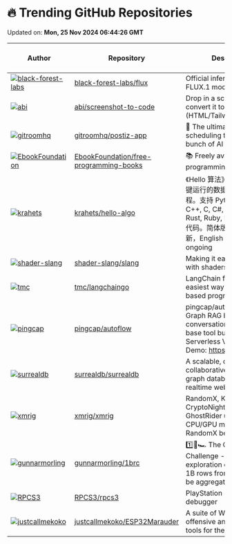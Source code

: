 # 🔥 Trending GitHub Repositories

Updated on: **Mon, 25 Nov 2024 06:44:26 GMT**

| Author | Repository | Description | Language | ⭐ Total Stars | 🌟 Stars Today |
|--------|------------|-------------|----------|----------------|----------------|
| [![black-forest-labs](https://avatars.githubusercontent.com/u/37085732?s=40&v=4)](https://github.com/black-forest-labs) | [black-forest-labs/flux](https://github.com/black-forest-labs/flux) | Official inference repo for FLUX.1 models | Python | 17277 | 536 |
| [![abi](https://avatars.githubusercontent.com/u/23818?s=40&v=4)](https://github.com/abi) | [abi/screenshot-to-code](https://github.com/abi/screenshot-to-code) | Drop in a screenshot and convert it to clean code (HTML/Tailwind/React/Vue) | Python | 61222 | 291 |
| [![gitroomhq](https://avatars.githubusercontent.com/u/2025715?s=40&v=4)](https://github.com/gitroomhq) | [gitroomhq/postiz-app](https://github.com/gitroomhq/postiz-app) | 📨 The ultimate social media scheduling tool, with a bunch of AI 🤖 | TypeScript | 11322 | 294 |
| [![EbookFoundation](https://avatars.githubusercontent.com/u/2022803?s=40&v=4)](https://github.com/EbookFoundation) | [EbookFoundation/free-programming-books](https://github.com/EbookFoundation/free-programming-books) | 📚 Freely available programming books | HTML | 339378 | 220 |
| [![krahets](https://avatars.githubusercontent.com/u/26993056?s=40&v=4)](https://github.com/krahets) | [krahets/hello-algo](https://github.com/krahets/hello-algo) | 《Hello 算法》：动画图解、一键运行的数据结构与算法教程。支持 Python, Java, C++, C, C#, JS, Go, Swift, Rust, Ruby, Kotlin, TS, Dart 代码。简体版和繁体版同步更新，English version ongoing | Java | 100057 | 123 |
| [![shader-slang](https://avatars.githubusercontent.com/u/2652293?s=40&v=4)](https://github.com/shader-slang) | [shader-slang/slang](https://github.com/shader-slang/slang) | Making it easier to work with shaders | C++ | 2819 | 139 |
| [![tmc](https://avatars.githubusercontent.com/u/3977?s=40&v=4)](https://github.com/tmc) | [tmc/langchaingo](https://github.com/tmc/langchaingo) | LangChain for Go, the easiest way to write LLM-based programs in Go | Go | 4943 | 11 |
| [![pingcap](https://avatars.githubusercontent.com/u/12960671?s=40&v=4)](https://github.com/pingcap) | [pingcap/autoflow](https://github.com/pingcap/autoflow) | pingcap/autoflow is a Graph RAG based and conversational knowledge base tool built with TiDB Serverless Vector Storage. Demo: https://tidb.ai | TypeScript | 1455 | 194 |
| [![surrealdb](https://avatars.githubusercontent.com/u/1588290?s=40&v=4)](https://github.com/surrealdb) | [surrealdb/surrealdb](https://github.com/surrealdb/surrealdb) | A scalable, distributed, collaborative, document-graph database, for the realtime web | Rust | 27866 | 27 |
| [![xmrig](https://avatars.githubusercontent.com/u/27528955?s=40&v=4)](https://github.com/xmrig) | [xmrig/xmrig](https://github.com/xmrig/xmrig) | RandomX, KawPow, CryptoNight and GhostRider unified CPU/GPU miner and RandomX benchmark | C | 8792 | 5 |
| [![gunnarmorling](https://avatars.githubusercontent.com/u/28612?s=40&v=4)](https://github.com/gunnarmorling) | [gunnarmorling/1brc](https://github.com/gunnarmorling/1brc) | 1️⃣🐝🏎️ The One Billion Row Challenge -- A fun exploration of how quickly 1B rows from a text file can be aggregated with Java | Java | 6435 | 12 |
| [![RPCS3](https://avatars.githubusercontent.com/u/23019877?s=40&v=4)](https://github.com/RPCS3) | [RPCS3/rpcs3](https://github.com/RPCS3/rpcs3) | PlayStation 3 emulator and debugger | C++ | 15611 | 3 |
| [![justcallmekoko](https://avatars.githubusercontent.com/u/25190487?s=40&v=4)](https://github.com/justcallmekoko) | [justcallmekoko/ESP32Marauder](https://github.com/justcallmekoko/ESP32Marauder) | A suite of WiFi/Bluetooth offensive and defensive tools for the ESP32 | C++ | 5976 | 8 |
